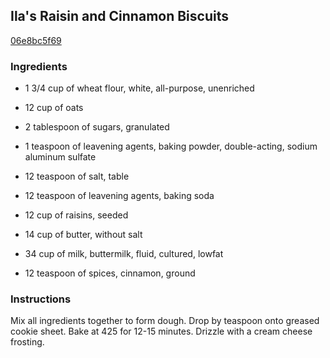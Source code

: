 ## Ila's Raisin and Cinnamon Biscuits

[06e8bc5f69](http://www.food.com/recipe/ilas-raisin-and-cinnamon-biscuits-206341)

### Ingredients

 - 1 3/4 cup of wheat flour, white, all-purpose, unenriched

 - 12 cup of oats

 - 2 tablespoon of sugars, granulated

 - 1 teaspoon of leavening agents, baking powder, double-acting, sodium aluminum sulfate

 - 12 teaspoon of salt, table

 - 12 teaspoon of leavening agents, baking soda

 - 12 cup of raisins, seeded

 - 14 cup of butter, without salt

 - 34 cup of milk, buttermilk, fluid, cultured, lowfat

 - 12 teaspoon of spices, cinnamon, ground

### Instructions

Mix all ingredients together to form dough. Drop by teaspoon onto greased cookie sheet. Bake at 425 for 12-15 minutes. Drizzle with a cream cheese frosting.